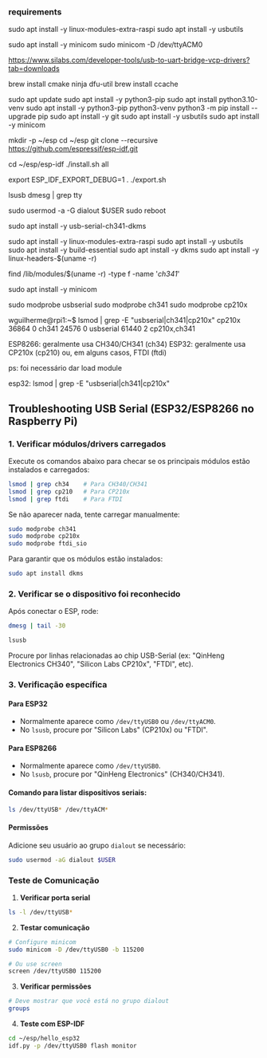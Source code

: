 ### requirements

sudo apt install -y linux-modules-extra-raspi
sudo apt install -y usbutils

sudo apt install -y minicom
sudo minicom -D /dev/ttyACM0


https://www.silabs.com/developer-tools/usb-to-uart-bridge-vcp-drivers?tab=downloads

brew install cmake ninja dfu-util
brew install ccache




sudo apt update
sudo apt install -y python3-pip
sudo apt install python3.10-venv
sudo apt install -y python3-pip python3-venv
python3 -m pip install --upgrade pip
sudo apt install -y git
sudo apt install -y usbutils
sudo apt install -y minicom

mkdir -p ~/esp
cd ~/esp
git clone --recursive https://github.com/espressif/esp-idf.git

cd ~/esp/esp-idf
./install.sh all


export ESP_IDF_EXPORT_DEBUG=1
. ./export.sh


lsusb
dmesg | grep tty


sudo usermod -a -G dialout $USER
sudo reboot

sudo apt install -y usb-serial-ch341-dkms

sudo apt install -y linux-modules-extra-raspi
sudo apt install -y usbutils
sudo apt install -y build-essential
sudo apt install -y dkms
sudo apt install -y linux-headers-$(uname -r)

find /lib/modules/$(uname -r) -type f -name '*ch341*'

sudo apt install -y minicom

sudo modprobe usbserial
sudo modprobe ch341
sudo modprobe cp210x




wguilherme@rpi1:~$ lsmod | grep -E "usbserial|ch341|cp210x"
cp210x                 36864  0
ch341                  24576  0
usbserial              61440  2 cp210x,ch341



ESP8266: geralmente usa CH340/CH341 (ch34)
ESP32: geralmente usa CP210x (cp210) ou, em alguns casos, FTDI (ftdi)


ps: foi necessário dar load module

esp32:
lsmod | grep -E "usbserial|ch341|cp210x"


## Troubleshooting USB Serial (ESP32/ESP8266 no Raspberry Pi)

### 1. Verificar módulos/drivers carregados

Execute os comandos abaixo para checar se os principais módulos estão instalados e carregados:

```sh
lsmod | grep ch34    # Para CH340/CH341
lsmod | grep cp210   # Para CP210x
lsmod | grep ftdi    # Para FTDI
```

Se não aparecer nada, tente carregar manualmente:

```sh
sudo modprobe ch341
sudo modprobe cp210x
sudo modprobe ftdi_sio
```

Para garantir que os módulos estão instalados:

```sh
sudo apt install dkms
```

### 2. Verificar se o dispositivo foi reconhecido

Após conectar o ESP, rode:

```sh
dmesg | tail -30
```

```sh
lsusb
```

Procure por linhas relacionadas ao chip USB-Serial (ex: "QinHeng Electronics CH340", "Silicon Labs CP210x", "FTDI", etc).

### 3. Verificação específica

#### Para ESP32

- Normalmente aparece como `/dev/ttyUSB0` ou `/dev/ttyACM0`.
- No `lsusb`, procure por "Silicon Labs" (CP210x) ou "FTDI".

#### Para ESP8266

- Normalmente aparece como `/dev/ttyUSB0`.
- No `lsusb`, procure por "QinHeng Electronics" (CH340/CH341).

#### Comando para listar dispositivos seriais:

```sh
ls /dev/ttyUSB* /dev/ttyACM*
```

#### Permissões

Adicione seu usuário ao grupo `dialout` se necessário:

```sh
sudo usermod -aG dialout $USER
```

### Teste de Comunicação

1. **Verificar porta serial**
```bash
ls -l /dev/ttyUSB*
```

2. **Testar comunicação**
```bash
# Configure minicom
sudo minicom -D /dev/ttyUSB0 -b 115200

# Ou use screen
screen /dev/ttyUSB0 115200
```

3. **Verificar permissões**
```bash
# Deve mostrar que você está no grupo dialout
groups
```

4. **Teste com ESP-IDF**
```bash
cd ~/esp/hello_esp32
idf.py -p /dev/ttyUSB0 flash monitor
